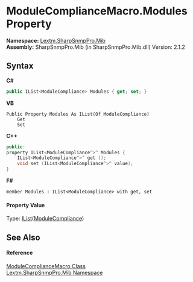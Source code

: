 # ModuleComplianceMacro.Modules Property 
 

**Namespace:**&nbsp;<a href="N_Lextm_SharpSnmpPro_Mib">Lextm.SharpSnmpPro.Mib</a><br />**Assembly:**&nbsp;SharpSnmpPro.Mib (in SharpSnmpPro.Mib.dll) Version: 2.1.2

## Syntax

**C#**<br />
``` C#
public IList<ModuleCompliance> Modules { get; set; }
```

**VB**<br />
``` VB
Public Property Modules As IList(Of ModuleCompliance)
	Get
	Set
```

**C++**<br />
``` C++
public:
property IList<ModuleCompliance^>^ Modules {
	IList<ModuleCompliance^>^ get ();
	void set (IList<ModuleCompliance^>^ value);
}
```

**F#**<br />
``` F#
member Modules : IList<ModuleCompliance> with get, set

```


#### Property Value
Type: <a href="https://docs.microsoft.com/dotnet/api/system.collections.generic.ilist-1" target="_blank" rel="noopener noreferrer">IList</a>(<a href="T_Lextm_SharpSnmpPro_Mib_ModuleCompliance">ModuleCompliance</a>)

## See Also


#### Reference
<a href="T_Lextm_SharpSnmpPro_Mib_ModuleComplianceMacro">ModuleComplianceMacro Class</a><br /><a href="N_Lextm_SharpSnmpPro_Mib">Lextm.SharpSnmpPro.Mib Namespace</a><br />